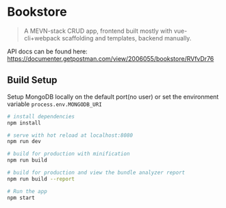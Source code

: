 # Bookstore

> A MEVN-stack CRUD app, frontend built mostly with vue-cli+webpack scaffolding and templates, backend manually.

API docs can be found here: https://documenter.getpostman.com/view/2006055/bookstore/RVfvDr76

## Build Setup

Setup MongoDB locally on the default port(no user) or set the environment variable        ```process.env.MONGODB_URI```

``` bash
# install dependencies
npm install

# serve with hot reload at localhost:8080
npm run dev

# build for production with minification
npm run build

# build for production and view the bundle analyzer report
npm run build --report

# Run the app
npm start
```




